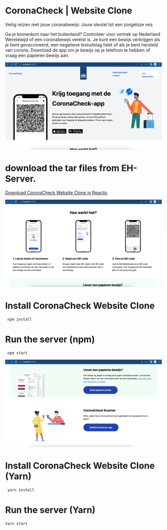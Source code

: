 # CoronaCheck | Website Clone
Veilig reizen met jouw coronabewijs: Jouw sleutel tot een zorgeloze reis

Ga je binnenkort naar het buitenland? Controleer voor vertrek op Nederland Wereldwijd of een coronabewijs vereist is. Je kunt een bewijs verkrijgen als je bent gevaccineerd, een negatieve testuitslag hebt of als je bent hersteld van corona. Download de app om je bewijs op je telefoon te hebben of vraag een papieren bewijs aan.


![Screenshot](https://raw.githubusercontent.com/EricksonAtHome/coronacheck/main/Screenshot-2023-06-09.png "Screenshot")


# download the tar files from EH-Server.
[Download CoronaCheck Website Clone in Reactjs ](local-80.git.ericksonathome.com/coronacheck/cck.tar.gz)


![Screenshot](https://raw.githubusercontent.com/EricksonAtHome/coronacheck/main/Screenshot-2023-06-09-17-56.png "Screenshot")



# Install CoronaCheck Website Clone
```
 npm install
```

# Run the server (npm)
```
 npm start
```


![Screenshot](https://raw.githubusercontent.com/EricksonAtHome/coronacheck/main/Screenshot-2023-06-09-17.png "Screenshot")


# Install CoronaCheck Website Clone (Yarn)
```
 yarn install
```

# Run the server (Yarn)
```
Yarn start 
```
